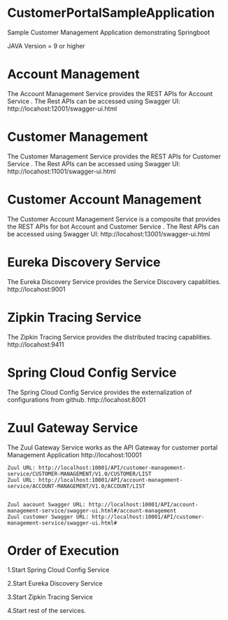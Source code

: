 # CustomerPortalSampleApplication
Sample Customer Management Application demonstrating Springboot

JAVA Version = 9 or higher

# Account Management
The Account Management Service provides the REST APIs for Account Service . The Rest APIs can be accessed using Swagger UI:
http://locahost:12001/swagger-ui.html


# Customer Management
The Customer Management Service provides the REST APIs for Customer Service . The Rest APIs can be accessed using Swagger UI:
http://locahost:11001/swagger-ui.html


# Customer Account Management
The Customer Account Management Service is a composite that provides the REST APIs for bot Account and Customer Service . The Rest APIs can be accessed using Swagger UI:
http://locahost:13001/swagger-ui.html

# Eureka Discovery Service
The Eureka Discovery Service provides the Service Discovery capablities.
http://locahost:9001


# Zipkin Tracing Service
The Zipkin Tracing Service provides the distributed tracing capablities.
http://locahost:9411

# Spring Cloud Config Service
The Spring Cloud Config Service provides the externalization of configurations from github.
http://locahost:8001

# Zuul Gateway Service
The Zuul Gateway Service works as the API Gateway for customer portal Management Application
http://locahost:10001
  
    Zuul URL: http://localhost:10001/API/customer-management-service/CUSTOMER-MANAGEMENT/V1.0/CUSTOMER/LIST
    Zuul URL: http://localhost:10001/API/account-management-service/ACCOUNT-MANAGEMENT/V1.0/ACCOUNT/LIST


    Zuul aacount Swagger URL: http://localhost:10001/API/account-management-service/swagger-ui.html#/account-management
    Zuul customer Swagger URL: http://localhost:10001/API/customer-management-service/swagger-ui.html#




# Order of Execution
   1.Start Spring Cloud Config Service
   
   2.Start Eureka Discovery Service
   
   3.Start Zipkin Tracing Service
   
   4.Start rest of the services.


